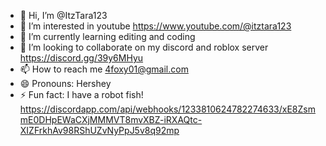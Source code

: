 - 👋 Hi, I’m @ItzTara123
- 👀 I’m interested in youtube https://www.youtube.com/@itztara123
- 🌱 I’m currently learning editing and coding
- 💞️ I’m looking to collaborate on my discord and roblox server https://discord.gg/39y6MHyu
- 📫 How to reach me 4foxy01@gmail.com
- 😄 Pronouns: Hershey
- ⚡ Fun fact: I have a robot fish!
https://discordapp.com/api/webhooks/1233810624782274633/xE8ZsmmE0DHpEWaCXjMMMVT8mvXBZ-iRXAQtc-XIZFrkhAv98RShUZvNyPpJ5v8q92mp
<!---

--->
